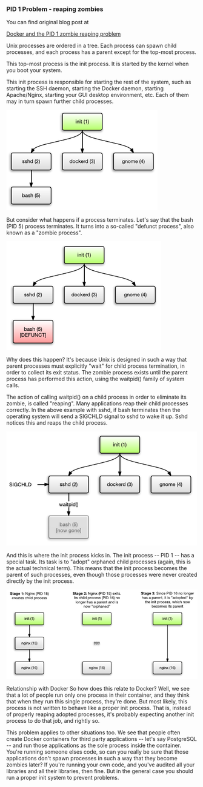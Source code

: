 ### PID 1 Problem - reaping zombies

You can find original blog post at

[Docker and the PID 1 zombie reaping problem](https://blog.phusion.nl/2015/01/20/docker-and-the-pid-1-zombie-reaping-problem/)


Unix processes are ordered in a tree. Each process can spawn child processes, and each process has a parent except for the top-most process.

This top-most process is the init process. It is started by the kernel when you boot your system.

This init process is responsible for starting the rest of the system, such as starting the SSH daemon, starting the Docker daemon, starting Apache/Nginx, starting your GUI desktop environment, etc. Each of them may in turn spawn further child processes.

![image](Unix-process-hierarchy.png)

But consider what happens if a process terminates. Let's say that the bash (PID 5) process terminates. It turns into a so-called "defunct process", also known as a "zombie process".

![image](zombie.png)

Why does this happen? It's because Unix is designed in such a way that parent processes must explicitly "wait" for child process termination, in order to collect its exit status. The zombie process exists until the parent process has performed this action, using the waitpid() family of system calls.

The action of calling waitpid() on a child process in order to eliminate its zombie, is called "reaping". Many applications reap their child processes correctly. In the above example with sshd, if bash terminates then the operating system will send a SIGCHLD signal to sshd to wake it up. Sshd notices this and reaps the child process.

![image](reaping.png)

And this is where the init process kicks in. The init process -- PID 1 -- has a special task. Its task is to "adopt" orphaned child processes (again, this is the actual technical term). This means that the init process becomes the parent of such processes, even though those processes were never created directly by the init process.

![image](adoption.png)

Relationship with Docker
So how does this relate to Docker? Well, we see that a lot of people run only one process in their container, and they think that when they run this single process, they're done. But most likely, this process is not written to behave like a proper init process. That is, instead of properly reaping adopted processes, it's probably expecting another init process to do that job, and rightly so.

This problem applies to other situations too. We see that people often create Docker containers for third party applications -- let's say PostgreSQL -- and run those applications as the sole process inside the container. You're running someone elses code, so can you really be sure that those applications don't spawn processes in such a way that they become zombies later? If you're running your own code, and you've audited all your libraries and all their libraries, then fine. But in the general case you should run a proper init system to prevent problems.
